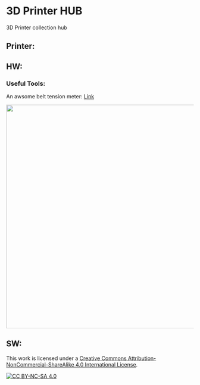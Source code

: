 # 3D Printer HUB
3D Printer collection hub

## Printer:


## HW:

### Useful Tools:

An awsome belt tension meter: [Link](https://github.com/Diyshift/3D-Printer/tree/main/GT2%20Belt%20Tension%20Meter)

<img src="https://github.com/Diyshift/3D-Printer/blob/main/GT2%20Belt%20Tension%20Meter/Images/meteronbelt.JPG" width=600>

## SW:





This work is licensed under a
[Creative Commons Attribution-NonCommercial-ShareAlike 4.0 International License][cc-by-nc-sa].

[![CC BY-NC-SA 4.0][cc-by-nc-sa-image]][cc-by-nc-sa]

[cc-by-nc-sa]: http://creativecommons.org/licenses/by-nc-sa/4.0/
[cc-by-nc-sa-image]: https://licensebuttons.net/l/by-nc-sa/4.0/88x31.png
[cc-by-nc-sa-shield]: https://img.shields.io/badge/License-CC%20BY--NC--SA%204.0-lightgrey.svg
